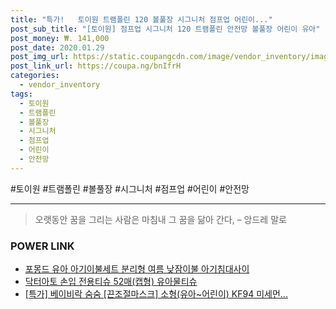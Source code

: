 ```yaml
--- 
title: "특가!   토이원 트램폴린 120 볼풀장 시그니처 점프업 어린이..." 
post_sub_title: "[토이원] 점프업 시그니처 120 트램폴린 안전망 볼풀장 어린이 유아" 
post_money: ₩. 141,000 
post_date: 2020.01.29 
post_img_url: https://static.coupangcdn.com/image/vendor_inventory/images/2019/03/22/15/3/23b6e0a9-984e-41fb-a517-86d73dd425c9.jpg 
post_link_url: https://coupa.ng/bnIfrH 
categories: 
  - vendor_inventory 
tags: 
  - 토이원 
  - 트램폴린 
  - 볼풀장 
  - 시그니처 
  - 점프업 
  - 어린이 
  - 안전망 
--- 
```

  #토이원 #트램폴린 #볼풀장 #시그니처 #점프업 #어린이 #안전망 
<hr> 

> 오랫동안 꿈을 그리는 사람은 마침내 그 꿈을 닮아 간다, – 앙드레 말로 


### POWER LINK

* <a href="https://blog.naver.com/fasyy4321/221789499291" target="_blank">포몽드 유아 아기이불세트 분리형 여름 낮잠이불 아기침대사이</a>
* <a href="https://blog.naver.com/fasyy4321/221787187244" target="_blank">닥터아토 손입 전용티슈 52매(캡형) 유아물티슈</a>
* <a href="https://blog.naver.com/santokki14/221789054544" target="_blank">[특가] 베이비락 숨숨 [끈조절마스크] 소형(유아~어린이) KF94 미세먼...</a>
